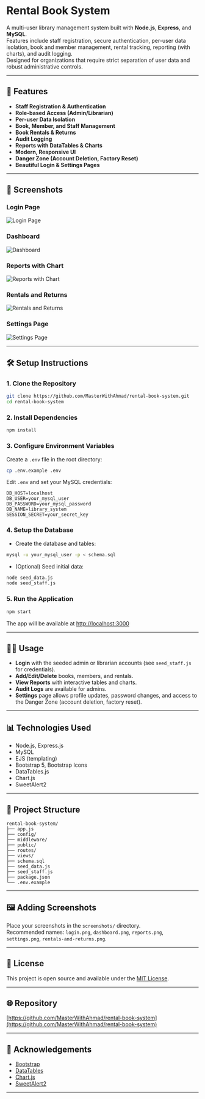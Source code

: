 # Rental Book System

A multi-user library management system built with **Node.js**, **Express**, and **MySQL**.  
Features include staff registration, secure authentication, per-user data isolation, book and member management, rental tracking, reporting (with charts), and audit logging.  
Designed for organizations that require strict separation of user data and robust administrative controls.

---

## 🚀 Features

- **Staff Registration & Authentication**
- **Role-based Access (Admin/Librarian)**
- **Per-user Data Isolation**
- **Book, Member, and Staff Management**
- **Book Rentals & Returns**
- **Audit Logging**
- **Reports with DataTables & Charts**
- **Modern, Responsive UI**
- **Danger Zone (Account Deletion, Factory Reset)**
- **Beautiful Login & Settings Pages**

---

## 📸 Screenshots

### Login Page
![Login Page](screenshots/login.png)

### Dashboard
![Dashboard](screenshots/dashboard.png)

### Reports with Chart
![Reports with Chart](screenshots/reports.png)

### Rentals and Returns
![Rentals and Returns](screenshots/rentals-and-returns.png)

### Settings Page
![Settings Page](screenshots/settings.png)

---

## 🛠️ Setup Instructions

### 1. **Clone the Repository**

```bash
git clone https://github.com/MasterWithAhmad/rental-book-system.git
cd rental-book-system
```

### 2. **Install Dependencies**

```bash
npm install
```

### 3. **Configure Environment Variables**

Create a `.env` file in the root directory:

```bash
cp .env.example .env
```

Edit `.env` and set your MySQL credentials:

```
DB_HOST=localhost
DB_USER=your_mysql_user
DB_PASSWORD=your_mysql_password
DB_NAME=library_system
SESSION_SECRET=your_secret_key
```

### 4. **Setup the Database**

- Create the database and tables:

```bash
mysql -u your_mysql_user -p < schema.sql
```

- (Optional) Seed initial data:

```bash
node seed_data.js
node seed_staff.js
```

### 5. **Run the Application**

```bash
npm start
```

The app will be available at [http://localhost:3000](http://localhost:3000)

---

## 🧑‍💻 Usage

- **Login** with the seeded admin or librarian accounts (see `seed_staff.js` for credentials).
- **Add/Edit/Delete** books, members, and rentals.
- **View Reports** with interactive tables and charts.
- **Audit Logs** are available for admins.
- **Settings** page allows profile updates, password changes, and access to the Danger Zone (account deletion, factory reset).

---

## 📊 Technologies Used

- Node.js, Express.js
- MySQL
- EJS (templating)
- Bootstrap 5, Bootstrap Icons
- DataTables.js
- Chart.js
- SweetAlert2

---

## 📁 Project Structure

```
rental-book-system/
├── app.js
├── config/
├── middleware/
├── public/
├── routes/
├── views/
├── schema.sql
├── seed_data.js
├── seed_staff.js
├── package.json
└── .env.example
```

---

## 🖼️ Adding Screenshots

Place your screenshots in the `screenshots/` directory.  
Recommended names: `login.png`, `dashboard.png`, `reports.png`, `settings.png`, `rentals-and-returns.png`.

---

## 📝 License

This project is open source and available under the [MIT License](LICENSE).

---

## 🌐 Repository

[https://github.com/MasterWithAhmad/rental-book-system](https://github.com/MasterWithAhmad/rental-book-system)

---

## 🙏 Acknowledgements

- [Bootstrap](https://getbootstrap.com/)
- [DataTables](https://datatables.net/)
- [Chart.js](https://www.chartjs.org/)
- [SweetAlert2](https://sweetalert2.github.io/)

--- 